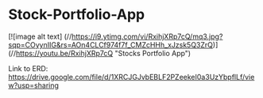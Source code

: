 <!-- @format -->

# Stock-Portfolio-App

[![image alt text]
(//https://i9.ytimg.com/vi/RxihjXRp7cQ/mq3.jpg?sqp=COyynIIG&rs=AOn4CLCf974f7f_CMZcHHh_xJzsk5Q3ZrQ)]
(//https://youtu.be/RxihjXRp7cQ "Stocks Portfolio App")


Link to ERD:
https://drive.google.com/file/d/1XRCJGJvbEBLF2PZeekeI0a3UzYbpflLf/view?usp=sharing
